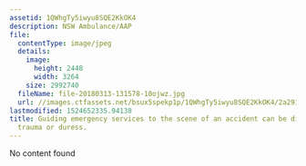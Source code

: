 ```yaml
---
assetid: 1QWhgTy5iwyu8SQE2KkOK4
description: NSW Ambulance/AAP
file:
  contentType: image/jpeg
  details:
    image:
      height: 2448
      width: 3264
    size: 2992740
  fileName: file-20180313-131578-10ojwz.jpg
  url: //images.ctfassets.net/bsux5spekp1p/1QWhgTy5iwyu8SQE2KkOK4/2a291cff076593afcd452131803c2264/file-20180313-131578-10ojwz.jpg
lastmodified: 1524652335.94138
title: Guiding emergency services to the scene of an accident can be difficult following
  trauma or duress.
---
```

No content found